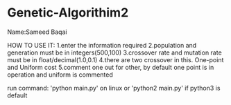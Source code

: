 # Genetic-Algorithim2
Name:Sameed Baqai


HOW TO USE IT:
1.enter the information required 
2.population and generation must be in integers(500,100)
3.crossover rate and mutation rate must be in float/decimal(1.0,0.1)
4.there are two crossover in this. One-point and Uniform cost
5.comment one out for other, by default one point is in operation and uniform is commented

run command:
'python main.py' on linux
or 'python2 main.py' if python3 is default
